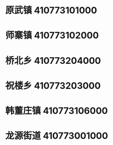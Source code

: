 # 原武镇 410773101000
# 师寨镇 410773102000
# 桥北乡 410773204000
# 祝楼乡 410773203000
# 韩董庄镇 410773106000
# 龙源街道 410773001000
